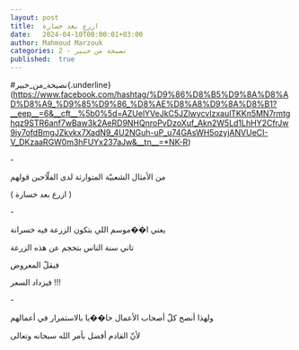 ```yaml
---
layout: post
title:  ازرع بعد خسارة
date:   2024-04-10T00:00:01+03:00
author: Mahmoud Marzouk
categories: 2 - نصيحة من خبير
published:  true
---
```

\#نصيحة_من_خبير{.underline}(https://www.facebook.com/hashtag/%D9%86%D8%B5%D9%8A%D8%AD%D8%A9_%D9%85%D9%86_%D8%AE%D8%A8%D9%8A%D8%B1?__eep__=6&__cft__%5b0%5d=AZUelYVeJkC5JZlwycvlzxaulTKKn5MN7rmtghqz9STR6anf7wBaw3k2AeRD9NHQnroPvDzoXuf_Akn2W5Ld1LhHY2CfrJw9iy7ofdBmgJZkvkx7XadN9_4U2NGuh-uP_u74GAsWH5ozyjANVUeCI-V_DKzaaRGW0m3hFUYx237aJw&__tn__=*NK-R)

\-

من الأمثال الشعبيّة المتوارثة لدى الفلّاحين قولهم

( ازرع بعد خسارة )

\-

يعني ا��موسم اللي بتكون الزرعة فيه خسرانة

تاني سنة الناس بتحجم عن هذه الزرعة

فيقلّ المعروض

فيزداد السعر !!!

\-

ولهذا أنصح كلّ أصحاب الأعمال حا��يا بالاستمرار في أعمالهم

لأنّ القادم أفضل بأمر الله سبحانه وتعالى
